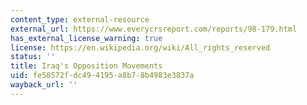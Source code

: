 ```yaml
---
content_type: external-resource
external_url: https://www.everycrsreport.com/reports/98-179.html
has_external_license_warning: true
license: https://en.wikipedia.org/wiki/All_rights_reserved
status: ''
title: Iraq's Opposition Movements
uid: fe58572f-dc49-4195-a8b7-8b4983e3837a
wayback_url: ''
---
```

